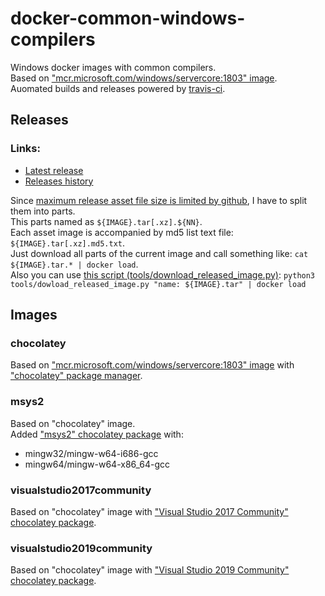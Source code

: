 # docker-common-windows-compilers
Windows docker images with common compilers.<br/>
Based on ["mcr.microsoft.com/windows/servercore:1803" image](https://hub.docker.com/_/microsoft-windows-servercore).<br/>
Auomated builds and releases powered by [travis-ci](https://travis-ci.org/p5-vbnekit/docker-common-windows-compilers).

## Releases
### Links:
- [Latest release](../../releases/latest)
- [Releases history](../../releases)

Since [maximum release asset file size is limited by github](https://help.github.com/en/articles/about-releases#limitations-on-binary-files), I have to split them into parts.<br/>
This parts named as `${IMAGE}.tar[.xz].${NN}`.<br/>
Each asset image is accompanied by md5 list text file: `${IMAGE}.tar[.xz].md5.txt`.<br/>
Just download all parts of the current image and call something like: `cat ${IMAGE}.tar.* | docker load`.<br/>
Also you can use [this script (tools/download_released_image.py)](tools/download_released_image.py):
`python3 tools/dowload_released_image.py "name: ${IMAGE}.tar" | docker load`

## Images
### chocolatey
Based on ["mcr.microsoft.com/windows/servercore:1803" image](https://hub.docker.com/_/microsoft-windows-servercore) with ["chocolatey" package manager](https://chocolatey.org).
### msys2
Based on "chocolatey" image.<br/>
Added ["msys2" chocolatey package](https://chocolatey.org/packages/msys2) with:
- mingw32/mingw-w64-i686-gcc
- mingw64/mingw-w64-x86_64-gcc
### visualstudio2017community
Based on "chocolatey" image with ["Visual Studio 2017 Community" chocolatey package](https://chocolatey.org/packages/VisualStudio2017Community).
### visualstudio2019community
Based on "chocolatey" image with ["Visual Studio 2019 Community" chocolatey package](https://chocolatey.org/packages/VisualStudio2019Community).
